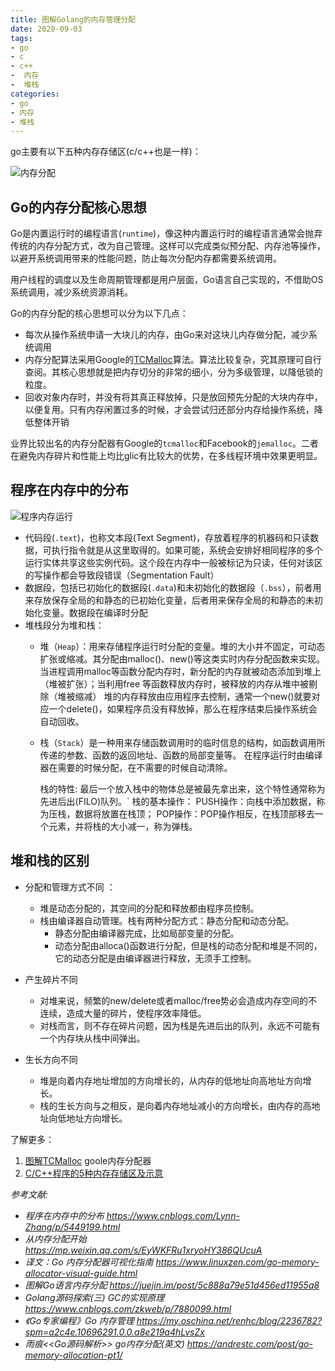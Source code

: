 ```yaml
---
title: 图解Golang的内存管理分配
date: 2020-09-03
tags: 
- go
- c
- c++
-  内存
-  堆栈
categories: 
- go
- 内存
- 堆栈
---
```


go主要有以下五种内存存储区(c/c++也是一样)：

![内存分配](https://webwlsong-1301722012.cos.ap-shanghai.myqcloud.com/mweb/2020/09/03/1599064164048.jpg)


## Go的内存分配核心思想
Go是内置运行时的编程语言(`runtime`)，像这种内置运行时的编程语言通常会抛弃传统的内存分配方式，改为自己管理。这样可以完成类似预分配、内存池等操作，以避开系统调用带来的性能问题，防止每次分配内存都需要系统调用。

用户线程的调度以及生命周期管理都是用户层面，Go语言自己实现的，不借助OS系统调用，减少系统资源消耗。

Go的内存分配的核心思想可以分为以下几点：
* 每次从操作系统申请一大块儿的内存，由Go来对这块儿内存做分配，减少系统调用
* 内存分配算法采用Google的[TCMalloc](http://goog-perftools.sourceforge.net/doc/tcmalloc.html)算法。算法比较复杂，究其原理可自行查阅。其核心思想就是把内存切分的非常的细小，分为多级管理，以降低锁的粒度。
* 回收对象内存时，并没有将其真正释放掉，只是放回预先分配的大块内存中，以便复用。只有内存闲置过多的时候，才会尝试归还部分内存给操作系统，降低整体开销

业界比较出名的内存分配器有Google的`tcmalloc`和Facebook的`jemalloc`。二者在避免内存碎片和性能上均比glic有比较大的优势，在多线程环境中效果更明显。

## 程序在内存中的分布
![程序内存运行](https://webwlsong-1301722012.cos.ap-shanghai.myqcloud.com/mweb/2020/09/03/cheng-xu-nei-cun-yun-xing.jpg)

* 代码段(`.text`)，也称文本段(Text Segment)，存放着程序的机器码和只读数据，可执行指令就是从这里取得的。如果可能，系统会安排好相同程序的多个运行实体共享这些实例代码。这个段在内存中一般被标记为只读，任何对该区的写操作都会导致段错误（Segmentation Fault）
* 数据段，包括已初始化的数据段(`.data`)和未初始化的数据段（`.bss`），前者用来存放保存全局的和静态的已初始化变量，后者用来保存全局的和静态的未初始化变量。数据段在编译时分配
* 堆栈段分为堆和栈：
    * 堆（`Heap`）：用来存储程序运行时分配的变量。堆的大小并不固定，可动态扩张或缩减。其分配由malloc()、new()等这类实时内存分配函数来实现。当进程调用malloc等函数分配内存时，新分配的内存就被动态添加到堆上（堆被扩张）；当利用free          等函数释放内存时，被释放的内存从堆中被剔除（堆被缩减） 堆的内存释放由应用程序去控制，通常一个new()就要对应一个delete()，如果程序员没有释放掉，那么在程序结束后操作系统会自动回收。
    * 栈（`Stack`）是一种用来存储函数调用时的临时信息的结构，如函数调用所传递的参数、函数的返回地址、函数的局部变量等。 在程序运行时由编译器在需要的时候分配，在不需要的时候自动清除。
    
       栈的特性: 最后一个放入栈中的物体总是被最先拿出来，这个特性通常称为先进后出(FILO)队列。`
      栈的基本操作： PUSH操作：向栈中添加数据，称为压栈，数据将放置在栈顶； POP操作：POP操作相反，在栈顶部移去一个元素，并将栈的大小减一，称为弹栈。

## 堆和栈的区别 
* 分配和管理方式不同 ：
    * 堆是动态分配的，其空间的分配和释放都由程序员控制。
    * 栈由编译器自动管理。栈有两种分配方式：静态分配和动态分配。
        * 静态分配由编译器完成，比如局部变量的分配。
        * 动态分配由alloca()函数进行分配，但是栈的动态分配和堆是不同的，它的动态分配是由编译器进行释放，无须手工控制。

* 产生碎片不同
    * 对堆来说，频繁的new/delete或者malloc/free势必会造成内存空间的不连续，造成大量的碎片，使程序效率降低。
    * 对栈而言，则不存在碎片问题，因为栈是先进后出的队列，永远不可能有一个内存块从栈中间弹出。
    
* 生长方向不同
    * 堆是向着内存地址增加的方向增长的，从内存的低地址向高地址方向增长。
    * 栈的生长方向与之相反，是向着内存地址减小的方向增长，由内存的高地址向低地址方向增长。       
        
了解更多：
1. [图解TCMalloc](https://zhuanlan.zhihu.com/p/29216091) goole内存分配器
2. [C/C++程序的5种内存存储区及示意](https://blog.csdn.net/cxsydjn/article/details/79487805)

*参考文献:*
* *程序在内存中的分布 https://www.cnblogs.com/Lynn-Zhang/p/5449199.html*
* *从内存分配开始 https://mp.weixin.qq.com/s/EyWKFRu1xryoHY386QUcuA*
* *译文：Go 内存分配器可视化指南 https://www.linuxzen.com/go-memory-allocator-visual-guide.html*
* *图解Go语言内存分配 https://juejin.im/post/5c888a79e51d456ed11955a8*
* *Golang源码探索(三) GC的实现原理 https://www.cnblogs.com/zkweb/p/7880099.html*
* *《Go专家编程》Go 内存管理 https://my.oschina.net/renhc/blog/2236782?spm=a2c4e.10696291.0.0.a8e219a4hLvsZx*
* *雨痕<<Go源码解析>>
go内存分配(英文) https://andrestc.com/post/go-memory-allocation-pt1/*



